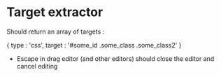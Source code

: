 Target extractor
===============

Should return an array of targets :

{
    type        : 'css',
    target      : '#some_id .some_class .some_class2'
}


- Escape in drag editor (and other editors) should close the editor and cancel editing